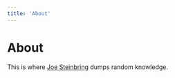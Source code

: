 ```yaml
---
title: 'About'
---
```


# About

This is where [Joe Steinbring](https://jws.dev) dumps random knowledge.